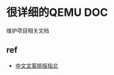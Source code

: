 # 很详细的QEMU DOC

维护项目相关文档

## ref

* [中文文案排版指北](https://github.com/mzlogin/chinese-copywriting-guidelines)
